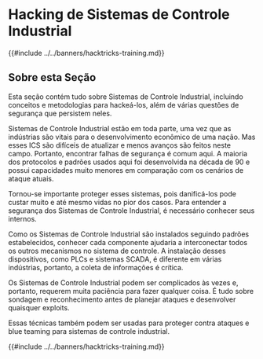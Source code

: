 # Hacking de Sistemas de Controle Industrial

{{#include ../../banners/hacktricks-training.md}}

## Sobre esta Seção

Esta seção contém tudo sobre Sistemas de Controle Industrial, incluindo conceitos e metodologias para hackeá-los, além de várias questões de segurança que persistem neles.

Sistemas de Controle Industrial estão em toda parte, uma vez que as indústrias são vitais para o desenvolvimento econômico de uma nação. Mas esses ICS são difíceis de atualizar e menos avanços são feitos neste campo. Portanto, encontrar falhas de segurança é comum aqui. A maioria dos protocolos e padrões usados aqui foi desenvolvida na década de 90 e possui capacidades muito menores em comparação com os cenários de ataque atuais.

Tornou-se importante proteger esses sistemas, pois danificá-los pode custar muito e até mesmo vidas no pior dos casos. Para entender a segurança dos Sistemas de Controle Industrial, é necessário conhecer seus internos.

Como os Sistemas de Controle Industrial são instalados seguindo padrões estabelecidos, conhecer cada componente ajudaria a interconectar todos os outros mecanismos no sistema de controle. A instalação desses dispositivos, como PLCs e sistemas SCADA, é diferente em várias indústrias, portanto, a coleta de informações é crítica.

Os Sistemas de Controle Industrial podem ser complicados às vezes e, portanto, requerem muita paciência para fazer qualquer coisa. É tudo sobre sondagem e reconhecimento antes de planejar ataques e desenvolver quaisquer exploits.

Essas técnicas também podem ser usadas para proteger contra ataques e blue teaming para sistemas de controle industrial.

{{#include ../../banners/hacktricks-training.md}}
